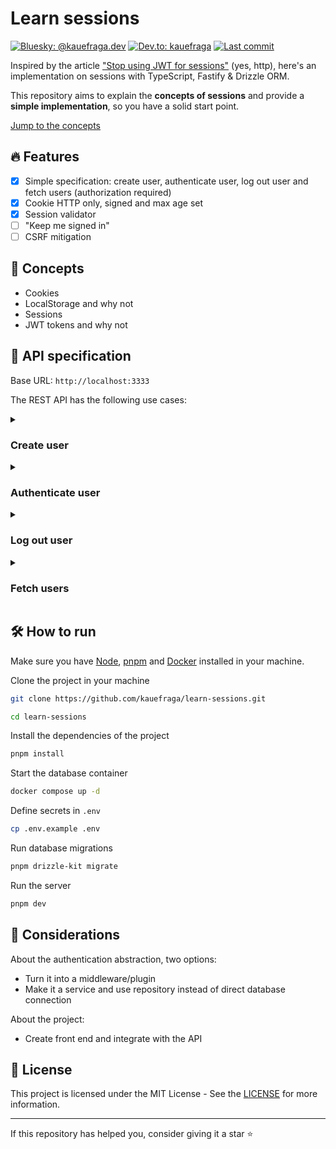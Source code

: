 # Learn sessions

[![Bluesky: @kauefraga.dev](https://img.shields.io/badge/bluesky-%40kauefraga.dev-blue)](https://bsky.app/profile/kauefraga.dev)
[![Dev.to: kauefraga](https://img.shields.io/badge/dev.to-kauefraga-242424)](https://dev.to/kauefraga)
[![Last commit](https://img.shields.io/github/last-commit/kauefraga/learn-sessions/main)](https://github.com/kauefraga/learn-sessions/commits/main)

Inspired by the article ["Stop using JWT for sessions"](http://cryto.net/~joepie91/blog/2016/06/13/stop-using-jwt-for-sessions/) (yes, http), here's an implementation on sessions with TypeScript, Fastify & Drizzle ORM.

This repository aims to explain the **concepts of sessions** and provide a **simple implementation**, so you have a solid start point.

[Jump to the concepts](#-concepts)

## 🔥 Features

- [x] Simple specification: create user, authenticate user, log out user and fetch users (authorization required)
- [x] Cookie HTTP only, signed and max age set
- [x] Session validator
- [ ] "Keep me signed in"
- [ ] CSRF mitigation

## 🔑 Concepts

- Cookies
- LocalStorage and why not
- Sessions
- JWT tokens and why not

## 📜 API specification

Base URL: `http://localhost:3333`

The REST API has the following use cases:

<details>
  <summary><h3>Create user</h3></summary>

**URL**: `POST /v1/user/create`

**Request body**:

```json
{
  "displayName": "string, optional, max 255 characters,",
  "name": "string, max 100 characters",
  "email": "string, valid e-mail, max 255 characters",
  "password": "string"
}
```

**Response**:

```json
{
  "id": "a9bd9d92-fb05-4938-956c-98b9228bdea2",
  "displayName": null,
  "name": "test",
  "email": "test@test.test",
  "createdAt": "2024-11-25T01:28:35.230Z"
}
```

**Status codes**:

- 201: successfully created user and session

**Cookies**:

- sessionId: `signed cookie containing session uuid`

</details>

<details>
  <summary><h3>Authenticate user</h3></summary>

**URL**: `POST /v1/user/auth`

**Request body**:

```json
{
  "name": "string, max 100 characters, optional*",
  "email": "string, valid e-mail, max 255 characters, optional*",
  "password": "string"
}
```

Must provide either name or email (*).

**Response**:

```json
{
  "id": "5e5f1642-f36b-4e8b-bc06-cfec569610a0",
  "userId": "9f8f7148-c321-4f88-a402-70020404e900",
  "startedAt": "2024-11-27T00:59:33.707Z"
}
```

**Status codes**:

- 201: successfully started user session
- 400: session already exists, required field not provided, user does not exist or invalid credentials

**Cookies**:

- sessionId: `signed cookie containing session uuid`

</details>

<details>
  <summary><h3>Log out user</h3></summary>

This route deletes the user session and clear the `sessionId` cookie.

**URL**: `DELETE /v1/user/logout`

**Status codes**:

- 204: successfully deleted user session
- 401: no session
- 500: failed to delete session

</details>

<details>
  <summary><h3>Fetch users</h3></summary>

**URL**: `GET /v1/users`

**Authentication**: required, `sessionId` cookie

**Response**:

```json
[
  {
    "id": "a9bd9d92-fb05-4938-956c-98b9228bdea2",
    "displayName": null,
    "name": "test",
    "email": "test@test.test",
    "createdAt": "2024-11-25T01:28:35.230Z",
    "sessionId": null
  },
  {
    "id": "36df8ca1-e04d-4176-b209-388937a74807",
    "displayName": "TypeScript is fantastic",
    "name": "ts",
    "email": "coreteam@ts.org",
    "createdAt": "2024-11-25T02:31:50.055Z",
    "sessionId": "45c7e6a6-a673-40fa-bcd6-d14f70788585"
  },
  // ...
]
```

**Status codes**:

- 200: successfully authorized to see other users
- 401: invalid session, unauthorized

</details>

## 🛠 How to run

Make sure you have [Node](https://nodejs.org/en), [pnpm](https://pnpm.io/) and [Docker](https://www.docker.com/) installed in your machine.

Clone the project in your machine

```sh
git clone https://github.com/kauefraga/learn-sessions.git

cd learn-sessions
```

Install the dependencies of the project

```sh
pnpm install
```

Start the database container

```sh
docker compose up -d
```

Define secrets in `.env`

```sh
cp .env.example .env
```

Run database migrations

```sh
pnpm drizzle-kit migrate
```

Run the server

```sh
pnpm dev
```

## 💭 Considerations

About the authentication abstraction, two options:

- Turn it into a middleware/plugin
- Make it a service and use repository instead of direct database connection

About the project:

- Create front end and integrate with the API

## 📝 License

This project is licensed under the MIT License - See the [LICENSE](https://github.com/kauefraga/learn-sessions/blob/main/LICENSE) for more information.

---

If this repository has helped you, consider giving it a star ⭐
